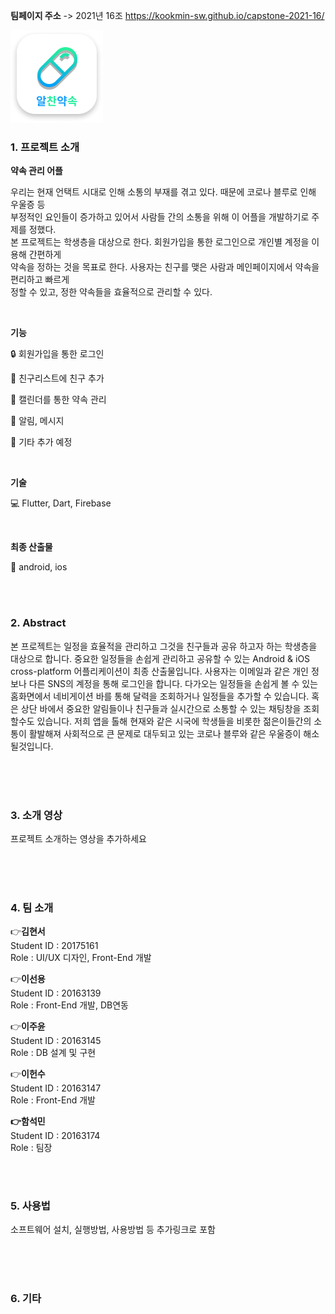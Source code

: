 **팀페이지 주소** -> 2021년 16조 https://kookmin-sw.github.io/capstone-2021-16/

![img2](./img2.png)

### 1. 프로젝트 소개

  **약속 관리 어플**

우리는 현재 언택트 시대로 인해 소통의 부재를 겪고 있다. 때문에 코로나 블루로 인해 우울증 등<br>
부정적인 요인들이 증가하고 있어서 사람들 간의 소통을 위해 이 어플을 개발하기로 주제를 정했다. <br>
본 프로젝트는 학생층을 대상으로 한다. 회원가입을 통한 로그인으로 개인별 계정을 이용해 간편하게<br>
약속을 정하는 것을 목표로 한다. 사용자는 친구를 맺은 사람과 메인페이지에서 약속을 편리하고 빠르게<br>
정할 수 있고, 정한 약속들을 효율적으로 관리할 수 있다. 

<br>

**기능** 

:lock: 회원가입을 통한 로그인

:couple: 친구리스트에 친구 추가

:calendar: 캘린더를 통한 약속 관리

:bell: 알림, 메시지

:pushpin: 기타 추가 예정

<br>

**기술**

:computer: Flutter, Dart, Firebase

<br>

**최종 산출물**

:iphone: android, ios

<br>
<br>

### 2. Abstract<br>
본 프로젝트는 일정을 효율적을 관리하고 그것을 친구들과 공유 하고자 하는 학생층을 대상으로 합니다. 중요한 일정들을 손쉽게 관리하고 공유할 수 있는 Android & iOS cross-platform 어플리케이션이 최종 산출물입니다. 사용자는 이메일과 같은 개인 정보나 다른 SNS의 계정을 통해 로그인을 합니다. 다가오는 일정들을 손쉽게 볼 수 있는 홈화면에서 네비게이션 바를 통해 달력을 조회하거나 일정들을 추가할 수 있습니다. 혹은 상단 바에서 중요한 알림들이나 친구들과 실시간으로 소통할 수 있는 채팅창을 조회할수도 있습니다. 저희 앱을 톨해 현재와 같은 시국에 학생들을 비롯한 젊은이들간의 소통이 활발해져 사회적으로 큰 문제로 대두되고 있는 코로나 블루와 같은 우울증이 해소 될것입니다.

<br>
<br>
<br>

### 3. 소개 영상

프로젝트 소개하는 영상을 추가하세요

<br>
<br>
<br>

### 4. 팀 소개

:point_right:**김현서**   
   Student ID : 20175161   
   Role : UI/UX 디자인, Front-End 개발
  <br>   

:point_right:**이선용**<br>
Student ID : 20163139 <br>
Role : Front-End 개발, DB연동
   <br>

:point_right:**이주윤**<br>
Student ID : 20163145 <br>
Role : DB 설계 및 구현
   <br>

:point_right:**이헌수** <br>
Student ID : 20163147 <br>
Role : Front-End 개발
   <br>    

**:point_right:함석민** <br>
Student ID : 20163174 <br>
Role : 팀장

   <br>
   <br>

### 5. 사용법

소프트웨어 설치, 실행방법, 사용방법 등 추가링크로 포함


<br>
<br>
<br>

### 6. 기타


